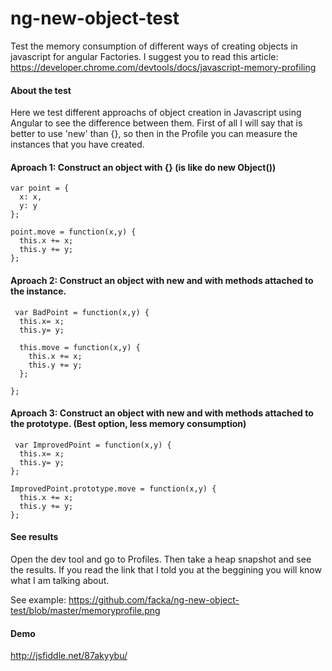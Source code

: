 ng-new-object-test
==================

Test the memory consumption of different ways of creating objects in javascript for angular Factories. I suggest you to read this article: https://developer.chrome.com/devtools/docs/javascript-memory-profiling

#### About the test
Here we test different approachs of object creation in Javascript using Angular to see the difference between them.
First of all I will say that is better to use 'new' than {}, so then in the Profile you can measure the instances that you have created.

#### Aproach 1: Construct an object with {} (is like do new Object())

```
var point = {
  x: x,
  y: y
};

point.move = function(x,y) {
  this.x += x;
  this.y += y;
};
```

#### Aproach 2: Construct an object with new and with methods attached to the instance.
```
 var BadPoint = function(x,y) {
  this.x= x;
  this.y= y;

  this.move = function(x,y) {
    this.x += x;
    this.y += y;
  };

};
```

#### Aproach 3: Construct an object with new and with methods attached to the prototype. (Best option, less memory consumption)
```
 var ImprovedPoint = function(x,y) {
  this.x= x;
  this.y= y;
};

ImprovedPoint.prototype.move = function(x,y) {
  this.x += x;
  this.y += y;
};
```

#### See results
Open the dev tool and go to Profiles. Then take a heap snapshot and see the results. If you read the link that I told you at the beggining you will know what I am talking about.

See example: https://github.com/facka/ng-new-object-test/blob/master/memoryprofile.png

#### Demo
http://jsfiddle.net/87akyybu/


